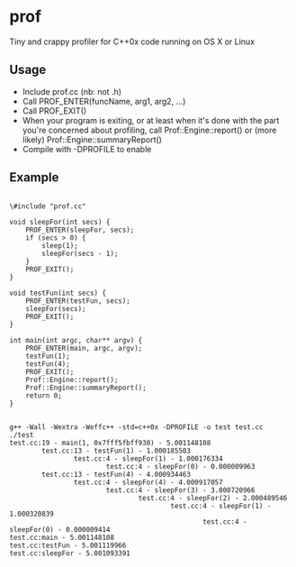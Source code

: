 prof
====

Tiny and crappy profiler for C++0x code running on OS X or Linux

Usage
-----
 * Include prof.cc (nb: not .h)
 * Call PROF_ENTER(funcName, arg1, arg2, ...)
 * Call PROF_EXIT()
 * When your program is exiting, or at least when it's done with the part you're concerned about profiling, call Prof::Engine::report() or (more likely) Prof::Engine::summaryReport()
 * Compile with -DPROFILE to enable

Example
-------
<pre><code>
\#include "prof.cc"

void sleepFor(int secs) {
	PROF_ENTER(sleepFor, secs);
	if (secs > 0) {
		sleep(1);
		sleepFor(secs - 1);
	}
	PROF_EXIT();
}

void testFun(int secs) {
	PROF_ENTER(testFun, secs);
	sleepFor(secs);
	PROF_EXIT();
}

int main(int argc, char** argv) {
	PROF_ENTER(main, argc, argv);
	testFun(1);
	testFun(4);
	PROF_EXIT();
	Prof::Engine::report();
	Prof::Engine::summaryReport();
	return 0;
}
</code></pre>

<pre>
<code>
g++ -Wall -Wextra -Weffc++ -std=c++0x -DPROFILE -o test test.cc
./test
test.cc:19 - main(1, 0x7fff5fbff930) - 5.001148108
        test.cc:13 - testFun(1) - 1.000185503
                test.cc:4 - sleepFor(1) - 1.000176334
                        test.cc:4 - sleepFor(0) - 0.000009963
        test.cc:13 - testFun(4) - 4.000934463
                test.cc:4 - sleepFor(4) - 4.000917057
                        test.cc:4 - sleepFor(3) - 3.000720966
                                test.cc:4 - sleepFor(2) - 2.000489546
                                        test.cc:4 - sleepFor(1) - 1.000320839
                                                test.cc:4 - sleepFor(0) - 0.000009414
test.cc:main - 5.001148108
test.cc:testFun - 5.001119966
test.cc:sleepFor - 5.001093391
</code>
</pre>
